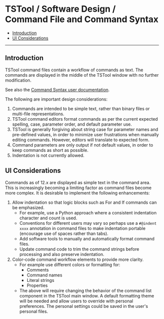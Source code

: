 # TSTool / Software Design / Command File and Command Syntax #

*   [Introduction](#introduction)
*   [UI Considerations](#ui-considerations)

-----------------

## Introduction ##

TSTool command files contain a workflow of commands as text.
The commands are displayed in the middle of the TSTool window with no further modification.

See also the [Command Syntax user documentation](https://opencdss.state.co.us/tstool/latest/doc-user/command-ref/command-syntax/).

The following are important design considerations:

1.  Commands are intended to be simple text, rather than binary files or multi-file representations.
2.  TSTool command editors format commands as per the current expected spelling, case, parameter order,
    and default parameter use.
3.  TSTool is generally forgiving about string case for parameter names and pre-defined values,
    in order to minimize user frustrations when manually editing commands.
    However, editors will translate to expected form.
4.  Command parameters are only output if not default values, in order to keep commands as short as possible.
5.  Indentation is not currently allowed.

## UI Considerations ##

Commands as of 12.x are displayed as simple text in the command area.
This is increasingly becoming a limiting factor as command files become more complex.
It is desirable to implement the following enhancements:

1.  Allow indentation so that logic blocks such as For and If commands can be emphasized.
    *   For example, use a Python approach where a consistent indentation character and count is used.
    *   Conventions for different users may vary so perhaps use a `#@indent xxxx` annotation
        in command files to make indentation portable (encourage use of spaces rather than tabs).
    *   Add software tools to manually and automatically format command files.
    *   Update command code to trim the command strings before processing and also preserve indentation.
2.  Color-code command workflow elements to provide more clarity.
    * For example use different colors or formatting for:
        +   Comments
        +   Command names
        +   Literal strings
        +   Properties
    *   The above will require changing the behavior of the command list component in the TSTool main window.
        A default formatting theme will be needed and allow users to override with personal preferences.
        The personal settings could be saved in the user's personal files.

